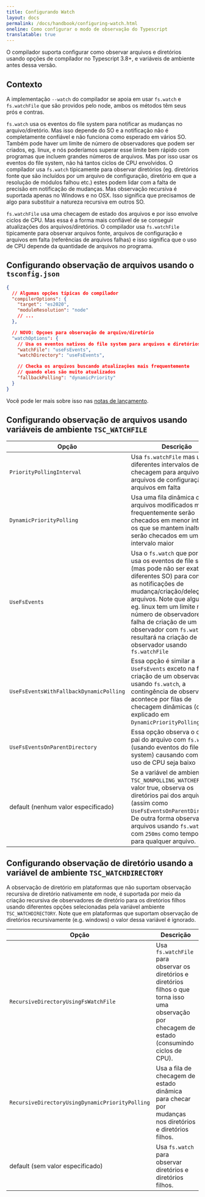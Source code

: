 ```yaml
---
title: Configurando Watch
layout: docs
permalink: /docs/handbook/configuring-watch.html
oneline: Como configurar o modo de observação do Typescript
translatable: true
---
```


O compilador suporta configurar como observar arquivos e diretórios usando opções de compilador no Typescript 3.8+, e variáveis de ambiente antes dessa versão.

## Contexto

A implementação `--watch` do compilador se apoia em usar `fs.watch` e `fs.watchFile` que são providos pelo node, ambos os métodos têm seus prós e contras.

`fs.watch` usa os eventos do file system para notificar as mudanças no arquivo/diretório. Mas isso depende do SO e a notificação não é completamente confiável e não funciona como esperado em vários SO. Também pode haver um limite de número de observadores que podem ser criados, eg. linux, e nós poderíamos superar esse limite bem rápido com programas que incluem grandes números de arquivos. Mas por isso usar os eventos do file system, não há tantos ciclos de CPU envolvidos. O compilador usa `fs.watch` tipicamente para observar diretórios (eg. diretórios fonte que são incluídos por um arquivo de configuração, diretório em que a resolução de módulos falhou etc.) estes podem lidar com a falta de precisão em notificação de mudanças. Mas observação recursiva é suportada apenas no Windows e no OSX. Isso significa que precisamos de algo para substituir a natureza recursiva em outros SO.

`fs.watchFile` usa uma checagem de estado dos arquivos e por isso envolve ciclos de CPU. Mas essa é a forma mais confiável de se conseguir atualizações dos arquivos/diretórios. O compilador usa `fs.watchFile` tipicamente para observar arquivos fonte, arquivos de configuração e arquivos em falta (referências de arquivos falhas) e isso significa que o uso de CPU depende da quantidade de arquivos no programa.

## Configurando observação de arquivos usando o `tsconfig.json`

```json tsconfig
{
  // Algumas opções típicas do compilador
  "compilerOptions": {
    "target": "es2020",
    "moduleResolution": "node"
    // ...
  },

  // NOVO: Opçoes para observação de arquivo/diretório
  "watchOptions": {
    // Usa os eventos nativos do file system para arquivos e diretórios
    "watchFile": "useFsEvents",
    "watchDirectory": "useFsEvents",

    // Checka os arquivos buscando atualizações mais frequentemente
    // quando eles são muito atualizados
    "fallbackPolling": "dynamicPriority"
  }
}
```

Você pode ler mais sobre isso nas [notas de lançamento](/docs/handbook/release-notes/typescript-3-8.html#better-directory-watching-on-linux-and-watchoptions).

## Configurando observação de arquivos usando variáveis de ambiente `TSC_WATCHFILE`

<!-- prettier-ignore -->
Opção                                          | Descrição
-----------------------------------------------|----------------------------------------------------------------------
`PriorityPollingInterval`                      | Usa `fs.watchFile` mas usa diferentes intervalos de checagem para arquivos fonte, arquivos de configuração e arquivos em falta
`DynamicPriorityPolling`                       | Usa uma fila dinâmica onde os arquivos modificados mais frequentemente serão checados em menor intervalo e os que se mantem inalterados serão checados em um intervalo maior
`UseFsEvents`                                  | Usa o `fs.watch` que por sua vez usa os eventos de file system (mas pode não ser exato em diferentes SO) para conseguir as notificações de mudança/criação/deleção de arquivos. Note que alguns SO eg. linux tem um limite no número de observadores e a falha de criação de um observador com `fs.watch` resultará na criação de outro observador usando `fs.watchFile`
`UseFsEventsWithFallbackDynamicPolling`        | Essa opção é similar a `UseFsEvents` exceto na falha de criação de um observador usando `fs.watch`, a contingência de observação acontece por filas de checagem dinâmicas (como explicado em `DynamicPriorityPolling`)
`UseFsEventsOnParentDirectory`                 | Essa opção observa o diretório pai do arquivo com `fs.watch` (usando eventos do file system) causando com que o uso de CPU seja baixo
default (nenhum valor especificado)            | Se a variável de ambiente `TSC_NONPOLLING_WATCHER` tem valor true, observa os diretórios pai dos arquivos (assim como `UseFsEventsOnParentDirectory`). De outra forma observa os arquivos usando `fs.watchFile` com `250ms` como tempo limite para qualquer arquivo.

## Configurando observação de diretório usando a variável de ambiente `TSC_WATCHDIRECTORY`

A observação de diretório em plataformas que não suportam observação recursiva de diretório nativamente em node, é suportada por meio da criação recursiva de observadores de diretório para os diretórios filhos usando diferentes opções selecionadas pela variável ambiente `TSC_WATCHDIRECTORY`. Note que em plataformas que suportam observação de diretórios recursivamente (e.g. windows) o valor dessa variável é ignorado.

<!-- prettier-ignore -->
Opção                                          | Descrição
-----------------------------------------------|----------------------------------------------------------------------
`RecursiveDirectoryUsingFsWatchFile`           | Usa `fs.watchFile` para observar os diretórios e diretórios filhos o que torna isso uma observação por checagem de estado (consumindo ciclos de CPU).
`RecursiveDirectoryUsingDynamicPriorityPolling`| Usa a fila de checagem de estado dinâmica para checar por mudanças nos diretórios e diretórios filhos.
default (sem valor especificado)               | Usa `fs.watch` para observar diretórios e diretórios filhos.
